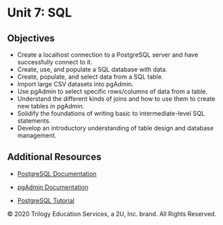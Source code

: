 # Unit 7: SQL

## Objectives

* Create a localhost connection to a PostgreSQL server and have successfully connect to it.
* Create, use, and populate a SQL database with data.
* Create, populate, and select data from a SQL table.
* Import large CSV datasets into pgAdmin.
* Use pgAdmin to select specific rows/columns of data from a table.
* Understand the different kinds of joins and how to use them to create new tables in pgAdmin.
* Solidify the foundations of writing basic to intermediate-level SQL statements.
* Develop an introductory understanding of table design and database management.

## Additional Resources

* [PostgreSQL Documentation](https://www.postgresql.org/docs/manuals/)

* [pgAdmin Documentation](https://www.pgadmin.org/docs/)

* [PostgreSQL Tutorial](https://www.tutorialspoint.com/postgresql/)

© 2020 Trilogy Education Services, a 2U, Inc. brand. All Rights Reserved.
